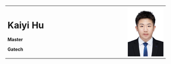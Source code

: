 <table border="0">
  <tr>
    <td width="75%">
      <h1>Kaiyi Hu</h1>
      <p><b>Master</b></p>
      <p><b>Gatech</b></p>
    </td>
    <td width="25%">
      <img src="/1.jpg" width="100%">
    </td>
  </tr>
</table>
